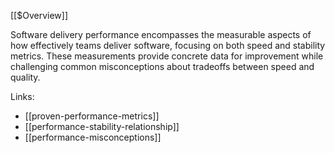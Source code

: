 [[$Overview]]

Software delivery performance encompasses the measurable aspects of how effectively teams deliver software, focusing on both speed and stability metrics. These measurements provide concrete data for improvement while challenging common misconceptions about tradeoffs between speed and quality.

Links:
- [[proven-performance-metrics]]
- [[performance-stability-relationship]]
- [[performance-misconceptions]]
